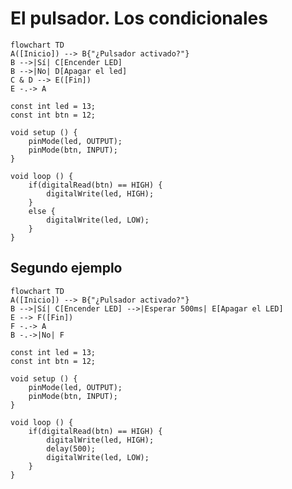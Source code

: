 # El pulsador. Los condicionales

```mermaid
flowchart TD
A([Inicio]) --> B{"¿Pulsador activado?"}
B -->|Sí| C[Encender LED]
B -->|No| D[Apagar el led]
C & D --> E([Fin])
E -.-> A
```

```arduino title="pulsador.ino" linenums="1"
const int led = 13;
const int btn = 12;

void setup () {
    pinMode(led, OUTPUT);
    pinMode(btn, INPUT);
}

void loop () {
    if(digitalRead(btn) == HIGH) {
        digitalWrite(led, HIGH);
    }
    else {
        digitalWrite(led, LOW);
    }
}
```

## Segundo ejemplo

```mermaid
flowchart TD
A([Inicio]) --> B{"¿Pulsador activado?"}
B -->|Sí| C[Encender LED] -->|Esperar 500ms| E[Apagar el LED]
E --> F([Fin])
F -.-> A
B -.->|No| F
```

```arduino title="pulsador.ino" linenums="1"
const int led = 13;
const int btn = 12;

void setup () {
    pinMode(led, OUTPUT);
    pinMode(btn, INPUT);
}

void loop () {
    if(digitalRead(btn) == HIGH) {
        digitalWrite(led, HIGH);
        delay(500);
        digitalWrite(led, LOW);
    }
}
```